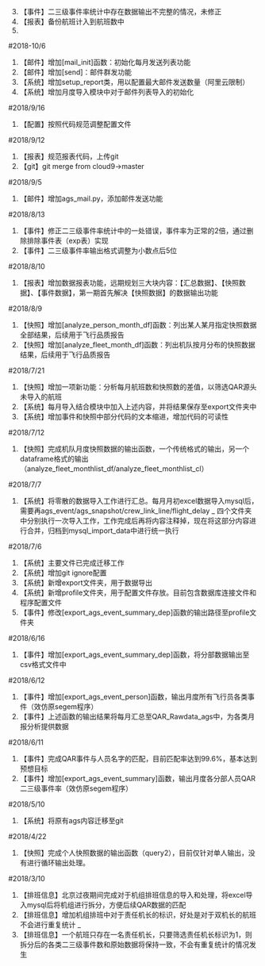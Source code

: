 3. 【事件】二三级事件率统计中存在数据输出不完整的情况，未修正
4. 【报表】备份航班计入到航班数中
5. 

#2018-10/6
1. 【邮件】增加[mail_init]函数：初始化每月发送列表功能
2. 【邮件】增加[send]：邮件群发功能
3. 【系统】增加setup_report类，用以配置最大邮件发送数量（阿里云限制）
4. 【系统】增加月度导入模块中对于邮件列表导入的初始化

#2018/9/16
1. 【配置】按照代码规范调整配置文件

#2018/9/12
1. 【报表】规范报表代码，上传git
2. 【git】git merge from cloud9->master

#2018/9/5
1. 【邮件】增加ags_mail.py，添加邮件发送功能

#2018/8/13
1. 【事件】修正二三级事件率统计中的一处错误，事件率为正常的2倍，通过删除排除事件表（exp表）实现
2. 【事件】二三级事件率输出格式调整为小数点后5位

#2018/8/10
1. 【报表】增加数据报表功能，远期规划三大块内容：【汇总数据】、【快照数据】、【事件数据】，第一期首先解决【快照数据】的数据输出功能

#2018/8/9
1. 【快照】增加[analyze_person_month_df]函数：列出某人某月指定快照数据全部结果，后续用于飞行品质报告
2. 【快照】增加[analyze_fleet_month_df]函数：列出机队按月分布的快照数据结果，后续用于飞行品质报告


#2018/7/21
1. 【快照】增加一项新功能：分析每月航班数和快照数的差值，以筛选QAR源头未导入的航班
2. 【系统】每月导入结合模块中加入上述内容，并将结果保存至export文件夹中
3. 【系统】增加事件和快照中部分代码的文本缩进，增加代码的可读性

#2018/7/12
1. 【快照】完成机队月度快照数据的输出函数，一个传统格式的输出，另一个dataframe格式的输出（analyze_fleet_monthlist_df/analyze_fleet_monthlist_cl）

#2018/7/7
1. 【系统】将零散的数据导入工作进行汇总。每月月初excel数据导入mysql后，需要再ags_event/ags_snapshot/crew_link_line/flight_delay _
四个文件夹中分别执行一次导入工作，工作完成后再将内容注释掉，现在将这部分内容进行合并，归档到mysql_import_data中进行统一执行

#2018/7/6
1. 【系统】主要文件已完成迁移工作
2. 【系统】增加git ignore配置
3. 【系统】新增export文件夹，用于数据导出
4. 【系统】新增profile文件夹，用于配置文件存放。目前包含数据库连接文件和程序配置文件
5. 【事件】修改[export_ags_event_summary_dep]函数的输出路径至profile文件夹


#2018/6/16
1. 【事件】增加[export_ags_event_summary_dep]函数，将分部数据输出至csv格式文件中

#2018/6/12
1. 【事件】增加[export_ags_event_person]函数，输出月度所有飞行员各类事件（效仿原segem程序）
2. 【事件】上述函数的输出结果将每月汇总至QAR_Rawdata_ags中，为各类月报分析提供数据

#2018/6/11
1. 【事件】完成QAR事件与人员名字的匹配，目前匹配率达到99.6%，基本达到预想目标
2. 【事件】增加[export_ags_event_summary]函数，输出月度各分部人员QAR二三级事件率（效仿原segem程序）

#2018/5/10
1. 【系统】将原有ags内容迁移至git

#2018/4/22
1. 【快照】完成个人快照数据的输出函数（query2），目前仅针对单人输出，没有进行循环输出处理。

#2018/3/10
1. 【排班信息】北京过夜期间完成对于机组排班信息的导入和处理，将excel导入mysql后将机组进行拆分，方便后续QAR数据的匹配
2. 【排班信息】增加机组排班中对于责任机长的标识，好处是对于双机长的航班不会进行重复统计 _
3. 【排班信息】一个航班只存在一名责任机长，只要筛选责任机长标识为1，则拆分后的各类二三级事件数和原始数据将保持一致，不会有重复统计的情况发生